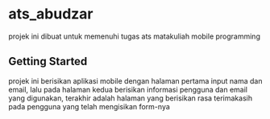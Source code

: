 # ats_abudzar

projek ini dibuat untuk memenuhi tugas ats matakuliah mobile programming

## Getting Started

projek ini berisikan aplikasi mobile dengan halaman pertama input nama dan email, lalu pada halaman kedua berisikan informasi pengguna dan email yang digunakan, terakhir adalah halaman yang berisikan rasa terimakasih pada pengguna yang telah mengisikan form-nya
